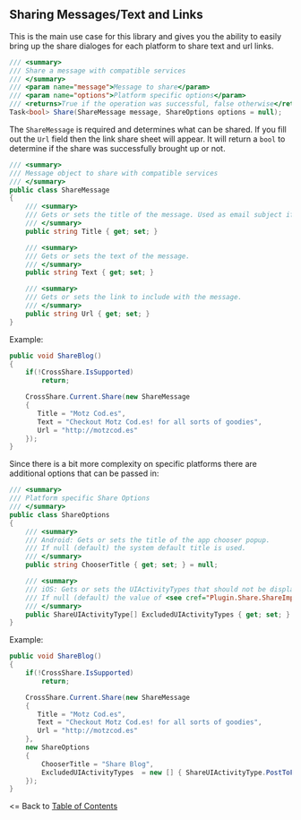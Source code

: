 ## Sharing Messages/Text and Links
This is the main use case for this library and gives you the ability to easily bring up the share dialoges for each platform to share text and url links.

```csharp
/// <summary>
/// Share a message with compatible services
/// </summary>
/// <param name="message">Message to share</param>
/// <param name="options">Platform specific options</param>
/// <returns>True if the operation was successful, false otherwise</returns>
Task<bool> Share(ShareMessage message, ShareOptions options = null);
```

The `ShareMessage` is required and determines what can be shared. If you fill out the `Url` field then the link share sheet will appear. It will return a `bool` to determine if the share was successfully brought up or not.


```csharp
/// <summary>
/// Message object to share with compatible services
/// </summary>
public class ShareMessage
{
    /// <summary>
    /// Gets or sets the title of the message. Used as email subject if sharing with mail apps.
    /// </summary>
    public string Title { get; set; }

    /// <summary>
    /// Gets or sets the text of the message.
    /// </summary>
    public string Text { get; set; }

    /// <summary>
    /// Gets or sets the link to include with the message.
    /// </summary>
    public string Url { get; set; }
}
```

Example:

```csharp
public void ShareBlog()
{
    if(!CrossShare.IsSupported)
        return;

    CrossShare.Current.Share(new ShareMessage
    {
       Title = "Motz Cod.es",
       Text = "Checkout Motz Cod.es! for all sorts of goodies",
       Url = "http://motzcod.es"
    });
}
```

Since there is a bit more complexity on specific platforms there are additional options that can be passed in:

```csharp
/// <summary>
/// Platform specific Share Options
/// </summary>
public class ShareOptions
{
    /// <summary>
    /// Android: Gets or sets the title of the app chooser popup.
    /// If null (default) the system default title is used.
    /// </summary>
    public string ChooserTitle { get; set; } = null;

    /// <summary>
    /// iOS: Gets or sets the UIActivityTypes that should not be displayed.
    /// If null (default) the value of <see cref="Plugin.Share.ShareImplementation.ExcludedUIActivityTypes"/> is used.
    /// </summary>
    public ShareUIActivityType[] ExcludedUIActivityTypes { get; set; } = null;
}
```

Example:

```csharp
public void ShareBlog()
{
    if(!CrossShare.IsSupported)
        return;

    CrossShare.Current.Share(new ShareMessage
    {
       Title = "Motz Cod.es",
       Text = "Checkout Motz Cod.es! for all sorts of goodies",
       Url = "http://motzcod.es"
    },
    new ShareOptions
    {
        ChooserTitle = "Share Blog",
        ExcludedUIActivityTypes  = new [] { ShareUIActivityType.PostToFacebook } 
    });
}
```


<= Back to [Table of Contents](README.md)

